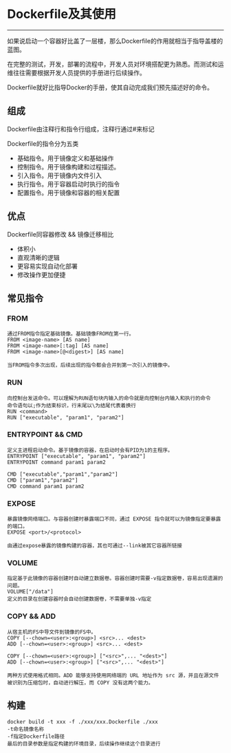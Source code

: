 # Dockerfile及其使用

---

如果说启动一个容器好比盖了一层楼，那么Dockerfile的作用就相当于指导盖楼的蓝图。

在完整的测试，开发，部署的流程中，开发人员对环境搭配更为熟悉。而测试和运维往往需要根据开发人员提供的手册进行后续操作。

Dockerfile就好比指导Docker的手册，使其自动完成我们预先描述好的命令。

## 组成

Dockerfile由注释行和指令行组成，注释行通过#来标记

Dockerfile的指令分为五类

- 基础指令。用于镜像定义和基础操作
- 控制指令。用于镜像构建和过程描述。
- 引入指令。用于镜像内文件引入
- 执行指令。用于容器启动时执行的指令
- 配置指令。用于镜像和容器的相关配置

## 优点

Dockerfile同容器修改 && 镜像迁移相比

-  体积小
- 直观清晰的逻辑
- 更容易实现自动化部署
- 修改操作更加便捷

## 常见指令

### FROM

```
通过FROM指令指定基础镜像。基础镜像FROM在第一行。
FROM <image-name> [AS name]
FROM <image-name>[:tag] [AS name]
FROM <image-name>[@<digest>] [AS name]

当FROM指令多次出现，后续出现的指令都会合并到第一次引入的镜像中。
```

### RUN

```
向控制台发送命令。可以理解为RUN语句块内输入的命令就是向控制台内输入和执行的命令
命令语句以;作为结束标识，行末尾以\为结尾代表着换行
RUN <command>
RUN ["executable", "param1", "param2"]
```

### ENTRYPOINT && CMD

```
定义主进程启动命令。基于镜像的容器，在启动时会有PID为1的主程序。
ENTRYPOINT ["executable", "param1", "param2"]
ENTRYPOINT command param1 param2

CMD ["executable","param1","param2"]
CMD ["param1","param2"]
CMD command param1 param2
```

### EXPOSE

```
暴露镜像网络端口。与容器创建时暴露端口不同，通过 EXPOSE 指令就可以为镜像指定要暴露的端口。
EXPOSE <port>/<protocol>

由通过expose暴露的镜像构建的容器，其也可通过--link被其它容器所链接
```

### VOLUME

```
指定基于此镜像的容器创建时自动建立数据卷。容器创建时需要-v指定数据卷，容易出现遗漏的问题。
VOLUME["/data"]
定义的目录在创建容器时会自动创建数据卷，不需要单独-v指定
```

### COPY && ADD

```
从宿主机的FS中导文件到镜像的FS中。
COPY [--chown=<user>:<group>] <src>... <dest>
ADD [--chown=<user>:<group>] <src>... <dest>

COPY [--chown=<user>:<group>] ["<src>",... "<dest>"]
ADD [--chown=<user>:<group>] ["<src>",... "<dest>"]

两种方式使用格式相同。ADD 能够支持使用网络端的 URL 地址作为 src 源，并且在源文件被识别为压缩包时，自动进行解压，而 COPY 没有这两个能力。
```

## 构建

```
docker build -t xxx -f ./xxx/xxx.Dockerfile ./xxx
-t命名镜像名称
-f指定Dockerfile路径
最后的目录参数是指定构建的环境目录，后续操作继续这个目录进行
```

